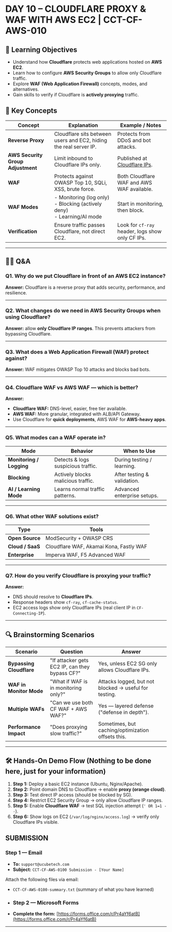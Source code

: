 # DAY 10 – CLOUDFLARE PROXY & WAF WITH AWS EC2 | CCT-CF-AWS-010

## 🎯 Learning Objectives
- Understand how **Cloudflare** protects web applications hosted on **AWS EC2**.  
- Learn how to configure **AWS Security Groups** to allow only Cloudflare traffic.  
- Explore **WAF (Web Application Firewall)** concepts, modes, and alternatives.  
- Gain skills to verify if Cloudflare is **actively proxying** traffic.  


## 📘 Key Concepts

| Concept | Explanation | Example / Notes |
|---------|-------------|-----------------|
| **Reverse Proxy** | Cloudflare sits between users and EC2, hiding the real server IP. | Protects from DDoS and bot attacks. |
| **AWS Security Group Adjustment** | Limit inbound to Cloudflare IPs only. | Published at [Cloudflare IPs](https://www.cloudflare.com/ips). |
| **WAF** | Protects against OWASP Top 10, SQLi, XSS, brute force. | Both Cloudflare WAF and AWS WAF available. |
| **WAF Modes** | - Monitoring (log only)<br>- Blocking (actively deny)<br>- Learning/AI mode | Start in monitoring, then block. |
| **Verification** | Ensure traffic passes Cloudflare, not direct EC2. | Look for `cf-ray` header, logs show only CF IPs. |

---

## 🧑‍🏫 Q&A

### Q1. Why do we put Cloudflare in front of an AWS EC2 instance?  
**Answer:** Cloudflare is a reverse proxy that adds security, performance, and resilience.  

---

### Q2. What changes do we need in AWS Security Groups when using Cloudflare?  
**Answer:** allow **only Cloudflare IP ranges**. This prevents attackers from bypassing Cloudflare.  

---

### Q3. What does a Web Application Firewall (WAF) protect against?  
**Answer:**  WAF mitigates OWASP Top 10 attacks and blocks bad bots.  

---

### Q4. Cloudflare WAF vs AWS WAF — which is better?  
**Answer:**
- **Cloudflare WAF:** DNS-level, easier, free tier available.  
- **AWS WAF:** More granular, integrated with ALB/API Gateway.  
- Use Cloudflare for **quick deployments**, AWS WAF for **AWS-heavy apps**.  

---

### Q5. What modes can a WAF operate in?  
| Mode | Behavior | When to Use |
|------|----------|-------------|
| **Monitoring / Logging** | Detects & logs suspicious traffic. | During testing / learning. |
| **Blocking** | Actively blocks malicious traffic. | After testing & validation. |
| **AI / Learning Mode** | Learns normal traffic patterns. | Advanced enterprise setups. |

---

### Q6. What other WAF solutions exist?  
| Type | Tools |
|------|-------|
| **Open Source** | ModSecurity + OWASP CRS |
| **Cloud / SaaS** | Cloudflare WAF, Akamai Kona, Fastly WAF |
| **Enterprise** | Imperva WAF, F5 Advanced WAF |

---

### Q7. How do you verify Cloudflare is proxying your traffic?  
**Answer:**  
- DNS should resolve to **Cloudflare IPs**.  
- Response headers show `cf-ray`, `cf-cache-status`.  
- EC2 access logs show only Cloudflare IPs (real client IP in `CF-Connecting-IP`).  

---

## 🔍 Brainstorming Scenarios

| Scenario | Question | Answer |
|----------|------------------|---------------------------|
| **Bypassing Cloudflare** | "If attacker gets EC2 IP, can they bypass CF?" | Yes, unless EC2 SG only allows Cloudflare IPs. |
| **WAF in Monitor Mode** | "What if WAF is in monitoring only?" | Attacks logged, but not blocked → useful for testing. |
| **Multiple WAFs** | "Can we use both CF WAF + AWS WAF?" | Yes — layered defense ("defense in depth"). |
| **Performance Impact** | "Does proxying slow traffic?" | Sometimes, but caching/optimization offsets this. |

---

## 🛠️ Hands-On Demo Flow (Nothing to be done here, just for your information)

1. **Step 1:** Deploy a basic EC2 instance (Ubuntu, Nginx/Apache).  
2. **Step 2:** Point domain DNS to Cloudflare → enable **proxy (orange cloud)**.  
3. **Step 3:** Test direct IP access (should be blocked by SG).  
4. **Step 4:** Restrict EC2 Security Group → only allow Cloudflare IP ranges.  
5. **Step 5:** Enable **Cloudflare WAF** → test SQL injection attempt (`' OR 1=1 --`).  
6. **Step 6:** Show logs on EC2 (`/var/log/nginx/access.log`) → verify only Cloudflare IPs visible.  


## SUBMISSION

### Step 1 — Email
- **To:** `support@ucubetech.com`  
- **Subject:** `CCT-CF-AWS-0100 Submission - [Your Name]`
  
Attach the following files via email:  
- `CCT-CF-AWS-0100-summary.txt` (summary of what you have learned)

- ### Step 2 — Microsoft Forms
- **Complete the form:** [https://forms.office.com/r/Pr4aYf6atB](https://forms.office.com/r/Pr4aYf6atB)
---

